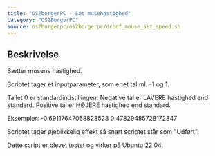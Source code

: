 ```yaml
---
title: "OS2borgerPC - Sæt musehastighed"
category: "OS2BorgerPC"
source: os2borgerpc/os2borgerpc/dconf_mouse_set_speed.sh
---
```


## Beskrivelse
Sætter musens hastighed.

Scriptet tager ét inputparameter, som er et tal ml. -1 og 1.

Tallet 0 er standardindstillingen.
Negative tal er LAVERE hastighed end standard. 
Positive tal er HØJERE hastighed end standard.

Eksempler:
-0.69117647058823528
0.47829485728172847

Scriptet tager øjeblikkelig effekt så snart scriptet står som "Udført".

Dette script er blevet testet og virker på Ubuntu 22.04.
